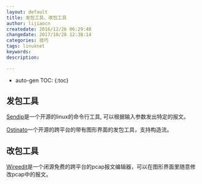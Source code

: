 ```yaml
---
layout: default
title: 发包工具、改包工具
author: lijiaocn
createdate: 2016/12/26 06:29:48
changedate: 2017/10/28 12:38:14
categories: 技巧
tags: linuxnet
keywords:
description: 

---
```


* auto-gen TOC:
{:toc}

## 发包工具

[Sendip](https://www-x.antd.nist.gov/ipv6/sendip.html)是一个开源的linux的命令行工具, 可以根据输入参数发出特定的报文。

[Ostinato](http://ostinato.org/)一个开源的跨平台的带有图形界面的发包工具，支持构造流。

## 改包工具

[Wireedit](https://wireedit.com/)是一个闭源免费的跨平台的pcap报文编辑器，可以在图形界面里随意修改pcap中的报文。

